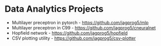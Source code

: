 # Data Analytics Projects

- Multilayer preceptron in pytorch - https://github.com/jagprog5/mlp
- Multilayer preceptron in C99 - https://github.com/jagprog5/cneuralnet
- Hopfield network - https://github.com/jagprog5/hopfield
- CSV plotting utility - https://github.com/jagprog5/csv-plotter
